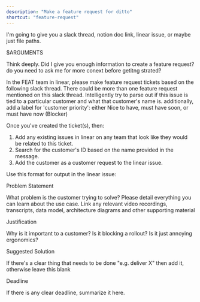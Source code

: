 ```yaml
---
description: "Make a feature request for ditto"
shortcut: "feature-request"
---
```


I'm going to give you a slack thread, notion doc link, linear issue, or maybe
just file paths.

<thread>
$ARGUMENTS
</thread>

Think deeply. Did I give you enough information to create a feature request? do you need to ask me for more conext before getitng strated?

In the FEAT team in linear, please make feature request
tickets based on the following
slack thread. There could be more than one feature request mentioned on this
slack thread. Intelligently try to parse out if this issue is tied to a
particular customer and what that customer's name is. additionally, add a label
for 'customer priority': either Nice to have, must have soon, or must have now
(Blocker)

Once you've created the ticket(s), then:
1. Add any existing issues in linear on any team that look like they would be related to this
ticket.
2. Search for the customer's ID based on the name provided in the message.
3. Add the customer as a customer request to the linear issue. 


Use this format for output in the linear issue:

Problem Statement

What problem is the customer trying to solve?  Please detail everything you can learn about the use case. Link any relevant video recordings, transcripts, data model, architecture diagrams and other supporting material

Justification

Why is it important to a customer? Is it blocking a rollout? Is it just annoying ergonomics?

Suggested Solution

If there's a clear thing that needs to be done "e.g. deliver X" then add it, otherwise leave this blank

Deadline

If there is any clear deadline, summarize it here.
